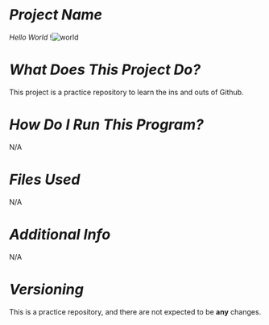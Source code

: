 # ***Project Name***
*Hello World*
!![world](https://user-images.githubusercontent.com/112716040/190827677-f1533328-9271-450b-86fa-a8da897f47f1.jpeg)
# ***What Does This Project Do?***
This project is a practice repository to learn the ins and outs of Github.  
# ***How Do I Run This Program?***
N/A
# ***Files Used***
N/A
# ***Additional Info***
N/A
# ***Versioning***
This is a practice repository, and there are not expected to be **any** changes.

